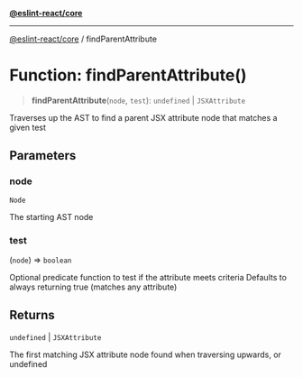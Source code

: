 [**@eslint-react/core**](../README.md)

***

[@eslint-react/core](../README.md) / findParentAttribute

# Function: findParentAttribute()

> **findParentAttribute**(`node`, `test`): `undefined` \| `JSXAttribute`

Traverses up the AST to find a parent JSX attribute node that matches a given test

## Parameters

### node

`Node`

The starting AST node

### test

(`node`) => `boolean`

Optional predicate function to test if the attribute meets criteria
              Defaults to always returning true (matches any attribute)

## Returns

`undefined` \| `JSXAttribute`

The first matching JSX attribute node found when traversing upwards, or undefined
